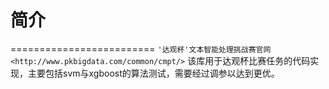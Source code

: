 # 简介
=========================
`'达观杯'文本智能处理挑战赛官网 <http://www.pkbigdata.com/common/cmpt/>`
该库用于达观杯比赛任务的代码实现，主要包括svm与xgboost的算法测试，需要经过调参以达到更优。
